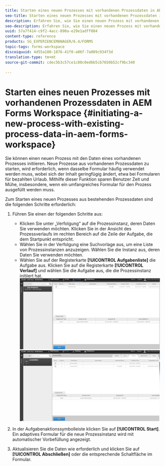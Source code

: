 ```yaml
---
title: Starten eines neuen Prozesses mit vorhandenen Prozessdaten in AEM Forms Workspace
seo-title: Starten eines neuen Prozesses mit vorhandenen Prozessdaten in AEM Forms Workspace
description: Erfahren Sie, wie Sie einen neuen Prozess mit vorhandenen Prozessdaten in AEM Forms Workspace starten können.
seo-description: Erfahren Sie, wie Sie einen neuen Prozess mit vorhandenen Prozessdaten in AEM Forms Workspace starten können.
uuid: 57a7f414-c9f2-4acc-890a-e29e1adff084
content-type: reference
products: SG_EXPERIENCEMANAGER/6.4/FORMS
topic-tags: forms-workspace
discoiquuid: 4d55a100-1876-41f0-a06f-7a009c934f3d
translation-type: tm+mt
source-git-commit: cdec5b3c57ce1c80c0ed6b5cb7650b52cf9bc340

---
```



# Starten eines neuen Prozesses mit vorhandenen Prozessdaten in AEM Forms Workspace {#initiating-a-new-process-with-existing-process-data-in-aem-forms-workspace}

Sie können einen neuen Prozess mit den Daten eines vorhandenen Prozesses initiieren. Neue Prozesse aus vorhandenen Prozessdaten zu starten, wird erforderlich, wenn dasselbe Formular häufig verwendet werden muss, wobei sich der Inhalt geringfügig ändert, etwa bei Formularen für bezahlten Urlaub. Mithilfe dieser Funktion sparen Benutzer Zeit und Mühe, insbesondere, wenn ein umfangreiches Formular für den Prozess ausgefüllt werden muss.

Zum Starten eines neuen Prozesses aus bestehenden Prozessdaten sind die folgenden Schritte erforderlich:

1. Führen Sie einen der folgenden Schritte aus:

   * Klicken Sie unter „Verfolgung“ auf die Prozessinstanz, deren Daten Sie verwenden möchten. Klicken Sie in der Ansicht des Prozessverlaufs im rechten Bereich auf die Zeile der Aufgabe, die dem Startpunkt entspricht.
   * Wählen Sie in der Verfolgung eine Suchvorlage aus, um eine Liste von Prozessinstanzen anzuzeigen. Wählen Sie die Instanz aus, deren Daten Sie verwenden möchten.
   * Wählen Sie auf der Registerkarte **[!UICONTROL Aufgabenliste]** die Aufgabe aus. Klicken Sie auf die Registerkarte **[!UICONTROL Verlauf]** und wählen Sie die Aufgabe aus, die die Prozessinstanz initiiert hat.
   ![start3](assets/start3.png) ![start1](assets/start1.png)

1. In der Aufgabenaktionssymbolleiste klicken Sie auf **[!UICONTROL Start]**. Ein adaptives Formular für die neue Prozessinstanz wird mit automatischer Vorbefüllung angezeigt.

1. Aktualisieren Sie die Daten wie erforderlich und klicken Sie auf **[!UICONTROL Abschließen]** oder die entsprechende Schaltfläche im Formular.

